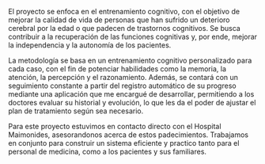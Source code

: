 El proyecto se enfoca en el entrenamiento cognitivo, con el objetivo de mejorar la calidad de vida de personas que han sufrido un deterioro cerebral por la edad o que padecen de trastornos cognitivos. Se busca contribuir a la recuperación de las funciones cognitivas y, por ende, mejorar la independencia y la autonomía de los pacientes.

La metodología se basa en un entrenamiento cognitivo personalizado para cada caso, con el fin de potenciar habilidades como la memoria, la atención, la percepción y el razonamiento. Además, se contará con un seguimiento constante a partir del registro automático de su progreso mediante una aplicación que me encargué de desarrollar, permitiendo a los doctores evaluar su historial y evolución, lo que les da el poder de ajustar el plan de tratamiento según sea necesario.

Para este proyecto estuvimos en contacto directo con el Hospital Maimonides, asesorandonos acerca de estos padecimientos. Trabajamos en conjunto para construir un sistema eficiente y practico tanto para el personal de medicina, como a los pacientes y sus familiares.
